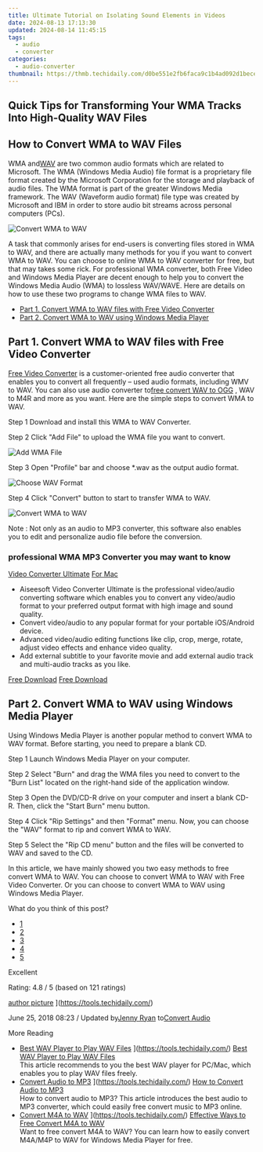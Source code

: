 ```yaml
---
title: Ultimate Tutorial on Isolating Sound Elements in Videos
date: 2024-08-13 17:13:30
updated: 2024-08-14 11:45:15
tags:
  - audio
  - converter
categories:
  - audio-converter
thumbnail: https://thmb.techidaily.com/d0be551e2fb6faca9c1b4ad092d1becef6333157c069bc8e90a60ea7ce1eb907.jpg
---
```


## Quick Tips for Transforming Your WMA Tracks Into High-Quality WAV Files

## How to Convert WMA to WAV Files

 WMA and[WAV](https://tools.techidaily.com/) are two common audio formats which are related to Microsoft. The WMA (Windows Media Audio) file format is a proprietary file format created by the Microsoft Corporation for the storage and playback of audio files. The WMA format is part of the greater Windows Media framework. The WAV (Waveform audio format) file type was created by Microsoft and IBM in order to store audio bit streams across personal computers (PCs).

![Convert WMA to WAV](https://www.aiseesoft.com/images/resource/convert-wma-to-wav.jpg)

 A task that commonly arises for end-users is converting files stored in WMA to WAV, and there are actually many methods for you if you want to convert WMA to WAV. You can choose to online WMA to WAV converter for free, but that may takes some rick. For professional WMA converter, both Free Video and Windows Media Player are decent enough to help you to convert the Windows Media Audio (WMA) to lossless WAV/WAVE. Here are details on how to use these two programs to change WMA files to WAV.

* [Part 1. Convert WMA to WAV files with Free Video Converter](https://tools.techidaily.com/)
* [Part 2. Convert WMA to WAV using Windows Media Player](https://tools.techidaily.com/)

## Part 1\. Convert WMA to WAV files with Free Video Converter

[Free Video Converter](https://tools.techidaily.com/aiseesoft/video-converter-ultimate/) is a customer-oriented free audio converter that enables you to convert all frequently – used audio formats, including WMV to WAV. You can also use audio converter to[free convert WAV to OGG](https://tools.techidaily.com/) , WAV to M4R and more as you want. Here are the simple steps to convert WMA to WAV.

[](https://secure.2checkout.com/order/cart.php?PRODS=4575878&QTY=1&AFFILIATE=108875) [](https://secure.2checkout.com/order/cart.php?PRODS=4594445&QTY=1&AFFILIATE=108875)

Step 1 Download and install this WMA to WAV Converter.

Step 2 Click "Add File" to upload the WMA file you want to convert.

![Add WMA File](https://www.aiseesoft.com/images/free-video-converter/free-video-converter-interface.jpg)

Step 3 Open "Profile" bar and choose \*.wav as the output audio format.

![Choose WAV Format](https://www.aiseesoft.com/images/free-video-converter/choose-mp3-format.jpg)

Step 4 Click "Convert" button to start to transfer WMA to WAV.

![Convert WMA to WAV](https://www.aiseesoft.com/images/free-video-converter/convert-audio-file-to-mp3.jpg)

Note : Not only as an audio to MP3 converter, this software also enables you to edit and personalize audio file before the conversion.

### professional WMA MP3 Converter you may want to know

[Video Converter Ultimate](https://tools.techidaily.com/aiseesoft/video-converter-ultimate/) [For Mac](https://tools.techidaily.com/aiseesoft/video-converter-ultimate/)

* Aiseesoft Video Converter Ultimate is the professional video/audio converting software which enables you to convert any video/audio format to your preferred output format with high image and sound quality.
* Convert video/audio to any popular format for your portable iOS/Android device.
* Advanced video/audio editing functions like clip, crop, merge, rotate, adjust video effects and enhance video quality.
* Add external subtitle to your favorite movie and add external audio track and multi-audio tracks as you like.

[Free Download](https://secure.2checkout.com/order/cart.php?PRODS=4575878&QTY=1&AFFILIATE=108875) [Free Download](https://secure.2checkout.com/order/cart.php?PRODS=4594445&QTY=1&AFFILIATE=108875)

## Part 2\. Convert WMA to WAV using Windows Media Player

 Using Windows Media Player is another popular method to convert WMA to WAV format. Before starting, you need to prepare a blank CD.

Step 1 Launch Windows Media Player on your computer.

Step 2 Select "Burn" and drag the WMA files you need to convert to the "Burn List" located on the right-hand side of the application window.

Step 3 Open the DVD/CD-R drive on your computer and insert a blank CD-R. Then, click the "Start Burn" menu button.

Step 4 Click "Rip Settings" and then "Format" menu. Now, you can choose the "WAV" format to rip and convert WMA to WAV.

Step 5 Select the "Rip CD menu" button and the files will be converted to WAV and saved to the CD.

 In this article, we have mainly showed you two easy methods to free convert WMA to WAV. You can choose to convert WMA to WAV with Free Video Converter. Or you can choose to convert WMA to WAV using Windows Media Player.

What do you think of this post?

* [1](https://tools.techidaily.com/)
* [2](https://tools.techidaily.com/)
* [3](https://tools.techidaily.com/)
* [4](https://tools.techidaily.com/)
* [5](https://tools.techidaily.com/)

Excellent

Rating: 4.8 / 5 (based on 121 ratings)

[author picture](https://www.aiseesoft.com/images/author/jenny.png) ](https://tools.techidaily.com/)

 June 25, 2018 08:23 / Updated by[Jenny Ryan](https://tools.techidaily.com/) to[Convert Audio](https://tools.techidaily.com/)

More Reading

* [Best WAV Player to Play WAV Files](https://www.aiseesoft.com/images/more-reading/wav-player-s.jpg) ](https://tools.techidaily.com/) [Best WAV Player to Play WAV Files](https://tools.techidaily.com/)  
 This article recommends to you the best WAV player for PC/Mac, which enables you to play WAV files freely.
* [Convert Audio to MP3](https://www.aiseesoft.com/images/more-reading/convert-audio-to-mp3-s.jpg) ](https://tools.techidaily.com/) [How to Convert Audio to MP3](https://tools.techidaily.com/)  
 How to convert audio to MP3? This article introduces the best audio to MP3 converter, which could easily free convert music to MP3 online.
* [Convert M4A to WAV](https://www.aiseesoft.com/images/more-reading/how-to-convert-m4a-to-wav-s.jpg) ](https://tools.techidaily.com/) [Effective Ways to Free Convert M4A to WAV](https://tools.techidaily.com/)  
 Want to free convert M4A to WAV? You can learn how to easily convert M4A/M4P to WAV for Windows Media Player for free.

<ins class="adsbygoogle"
     style="display:block"
     data-ad-format="autorelaxed"
     data-ad-client="ca-pub-7571918770474297"
     data-ad-slot="1223367746"></ins>



<ins class="adsbygoogle"
     style="display:block"
     data-ad-client="ca-pub-7571918770474297"
     data-ad-slot="8358498916"
     data-ad-format="auto"
     data-full-width-responsive="true"></ins>
